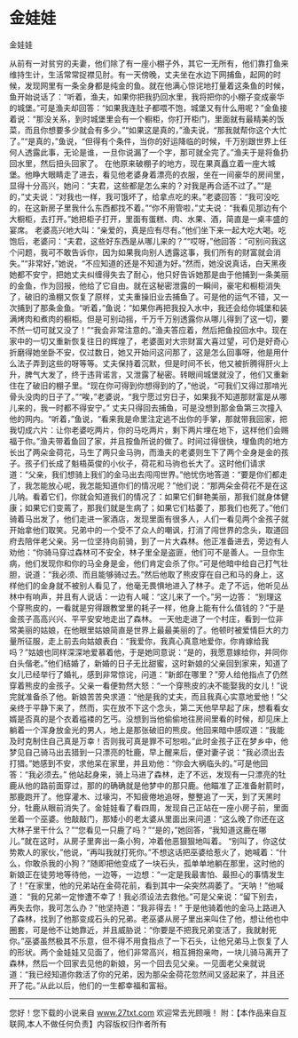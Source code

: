 # 金娃娃

金娃娃 

从前有一对贫穷的夫妻，他们除了有一座小棚子外，其它一无所有，他们靠打鱼来维持生计，生活常常捉襟见肘。有一天傍晚，丈夫坐在水边下网捕鱼，起网的时候，发现网里有一条全身都是纯金的鱼。就在他满心惊诧地打量着这条鱼的时候，鱼开始说话了：“听着，渔夫，如果你把我扔回水里，我将把你的小棚子变成豪华的城堡。”可是渔夫却回答：“如果我连肚子都喂不饱，城堡又有什么用呢？”金鱼接着说：“那没关系，到时城堡里会有一个橱柜，你打开柜门，里面就有最精美的饭菜，而且你想要多少就会有多少。”“如果这是真的，”渔夫说，“那我就帮你这个大忙了。”“是真的，”鱼说，“但得有个条件，当你的好运降临的时候，千万别跟世界上任何人透露此事，无论是谁，一旦你说漏了一个字，那可就全完了。”渔夫于是将鱼扔回水里，然后扭头回家了。 
在他原来破棚子的地方，现在果真矗立着一座大城堡。他睁大眼睛走了进去，看见他老婆身着漂亮的衣服，坐在一间豪华的房间里，显得十分高兴，她问：“夫君，这些都是怎么来的？对我是再合适不过了。”“是的，”丈夫说：“对我也一样，我可饿坏了，给拿点吃的来。”老婆回答：“我可没吃的，在这新房子里我什么东西都找不着。”“你不用管啦，”丈夫说：“我看见那边有个大橱柜，去打开。”她把柜子打开，里面有蛋糕、肉、水果、酒，简直是一桌丰盛的宴席。 
老婆高兴地大叫：“亲爱的，真是应有尽有。”他们坐下来一起大吃大喝。吃饱后，老婆问：“夫君，这些好东西是从哪儿来的？”“哎呀，”他回答：“可别问我这个问题，我可不敢告诉你，因为如果我向别人透露这事，我们所有的财富就会消失。”“非常好，”她说，“不应知道的还是不知道为好。”然而，她没说真话，白天黑夜她都不安宁，把她丈夫纠缠得失去了耐心，他只好告诉她那是由于他捕到一条美丽的金鱼，作为回报，他给了它自由。就在这秘密泄露的一瞬间，豪宅和橱柜消失了，破旧的渔棚又恢复了原样，丈夫重操旧业去捕鱼了。可是他的运气不错，又一次捕到了那条金鱼。“听着，”鱼说：“如果你再把我投入水中，我还会给你城堡和装满烤肉和煮肉的橱柜。但是可别动摇，千万千万别透露你从哪儿得到了这一切，要不然一切可就又没了！”“我会非常注意的。”渔夫答应着，然后把鱼投回水中。现在家中的一切又重新恢复往日的辉煌了，老婆面对大宗财富大喜过望，可仍是好奇心折磨得她坐卧不安，仅过数日，她又开始问这问那了，这是怎么回事呀，他是用什么法子弄到这些的呀等等。丈夫保持着沉默，但是时间不长，他又被折腾得肝火上升，脾气大发了，终于违背诺言，又泄露了秘密。转眼间城堡就没了，他们又重新住在了破旧的棚子里。“现在你可得到你想得到的了，”他说，“可我们又得过那啃光骨头没肉的日子了。”“唉，”老婆说，“我宁愿过穷日子，如果我不知道那财富是从哪儿来的，我一时都不得安宁。” 
丈夫只得回去捕鱼，可是没想到那金鱼第三次撞入他的网内。“听着，”鱼说，“看来我是命里注定逃不出你的手掌，那就带我回家，把我切成六片：让你老婆吃两片，你的马吃两片，剩下两片埋在地下，这样他们会赐福于你。”渔夫带着鱼回了家，并且按鱼所说的做了。时间过得很快，埋鱼肉的地方长出了两朵金荷花，马生了两只金马驹，而渔夫的老婆则生下了两个全身是金的孩子。孩子们长成了魁梧英俊的小伙子，荷花和马驹也长大了。这时他们请求道：“父亲，我们想骑上我们的金马出去闯闯世界。”他忧伤地答道：“要是你们都走了，我怎能放心呢，我怎能知道你们的情况呢？”他们说：“那两朵金荷花不是在这儿呐。看着它们，你就会知道我们的情况了：如果它们鲜艳美丽，那我们就身体健康；如果它们变蔫了，那我们就是生病了；如果它们枯萎了，那我们也死了。”他们骑着马出发了，他们走进一家酒店，发现里面有很多人，人们一看见两个金孩子就开始拿他们取笑。兄弟中的一个受不了众人的嘲讽，打消了闯世界的念头，取道回府去陪伴老父亲。另一位坚持向前骑，到了一片大森林。他正准备进去，旁边有人劝他：“你骑马穿过森林可不安全，林子里全是盗匪，他们可不是善人。一旦你生病，他们发现你和你的马全身是金，他们肯定会杀了你。”可是他暗中给自己打气壮胆，说道：“我必须、而且能够骑过去。”然后他取了熊皮穿在自己和马的身上，这样他们的金身就不被别人看见了，他毫无畏惧地进入了林子。走了不远，他听见丛林中有响声，并且有人说话：一边有人喊：“这儿来了一个。”另一边答： 
“别理这个穿熊皮的，一看就是穷得跟教堂里的耗子一样，他身上能有什么值钱的？”于是金孩子高高兴兴、平平安安地走出了森林。 
一天他走进了一个村庄，看到一位非常美丽的姑娘，在他眼里姑娘简直是世界上最最美丽的了。他顿时被爱情巨大的力量所征服，走上前去向姑娘表白：“我爱你，我真心真意地爱你，你肯嫁给我吗？”姑娘也同样深深地爱慕着他，于是她同意说：“是的，我愿意嫁给你，并同你白头偕老。”他们结婚了，新婚的日子无比甜蜜，这时新娘的父亲回到家来，知道了女儿已经举行了婚礼，感到非常惊诧，问道：“新郎在哪里？”旁人给他指点了仍然穿着熊皮的金孩子。父亲一看便勃然大怒：“一个穿熊皮的决不能娶我的女儿！”说完就准备杀了他。新娘苦苦央求道：“他是我的丈夫，而且我真心实意地爱他！”父亲终于平静下来了，然而，实在放不下这个念头，第二天他早早起了床，想看看女婿是否真的是个衣着褴褛的乞丐。没想到当他偷偷地往房间里看的时候，却见床上躺着一个浑身放金光的男人，地上是那张破旧的熊皮。他回来暗中感叹道：“我能及时克制住自己真是万幸！否则我可真是罪不可恕啦。”此时金孩子正在梦乡中，他梦见自己骑马出去猎到一只漂亮的牡鹿，早上醒来后，便对妻子说：“我必须出去打猎。”她感到不安，求他呆在家里，并且劝他：“你会大祸临头的。”可是他回答：“我必须去。” 
他站起身来，骑上马进了森林，走了不远，发现有一只漂亮的牡鹿从他的路前面穿过，那的的确确就是他梦中的那只鹿。他瞄准了正准备射箭时，那鹿跑开了。他穿灌木、过壕沟，不知疲倦地追呀，整整追了一天，到了天黑时分，牡鹿从眼前消失了。金娃娃看了看四周，发现自己正站在一座小房子前，里面坐着一个巫婆。他敲敲门，那矮小的老太婆从里面出来问道：“这么晚了你还在这大林子里干什么？”“您看见一只鹿了吗？”“是的，”她回答，“我知道这鹿在哪儿。”就在这时，从房子里奔出一条小狗，冲着他恶狠狠地叫着。 
“别叫了，你这仗势欺人的家伙，”他说，“再叫我就打死你。”不想这话把巫婆给惹火了，她喊着：“什么，你敢杀我的小狗？”随即把他变成了一块石头，孤单单地躺在那里，这时他的新娘正在徒劳地等待他，一边等，一边想：“一定是我最害怕、最担心的事情发生了！”在家里，他的兄弟站在金荷花前，看到其中一朵突然凋萎了。“天呐！”他喊道： 
“我的兄弟一定惨遭不幸了！我必须设法去救他。”可是父亲说：“留下别去，再失去你，我可怎么办？”他坚持道：“我非得去！” 
于是他骑着他的金马上路进入了森林，找到了他那变成石头的兄弟。老巫婆从房子里出来叫住了他，想让他也中圈套，可是他不让她靠近，并且威胁说：“你要是不把我兄弟变活了，我就射死你。”巫婆虽然极其不乐意，但不得不用食指点了一下石头，让他兄弟马上恢复了人的形状。两个金娃娃又见面了，他们非常高兴，相互拥抱亲吻，一块儿骑马离开了森林，然后一个回家去见他的新娘，另一个回去见父亲。一见面老父亲就说道：“我已经知道你救活了你的兄弟，因为那朵金荷花忽然间又竖起来了，并且还开了花。”从此以后，他们的一生都幸福和富裕。 

                  
--------------------
您好！您下载的小说来自 www.27txt.com 欢迎常去光顾哦！
附：【本作品来自互联网,本人不做任何负责】内容版权归作者所有